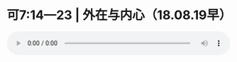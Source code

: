 # 可7:14—23 | 外在与内心（18.08.19早）

<audio style="width: 100%;" preload="false" controls controlslist="nodownload"><source src="//cdn.wechat.edu.pl/audio/mp3/old/26421.mp3" type="audio/mpeg">Your browser does not support the audio element.</audio>


